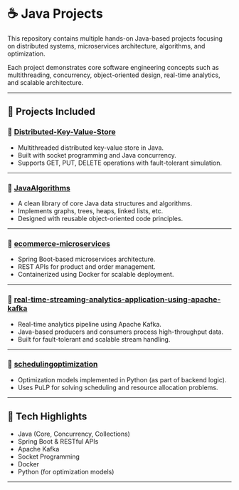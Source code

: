 # ☕ Java Projects

This repository contains multiple hands-on Java-based projects focusing on distributed systems, microservices architecture, algorithms, and optimization.

Each project demonstrates core software engineering concepts such as multithreading, concurrency, object-oriented design, real-time analytics, and scalable architecture.

---

## 📁 Projects Included

### 🔹 [Distributed-Key-Value-Store](https://github.com/vinaybudideti/JavaProjects/main/DistributedKeyValueStore)
- Multithreaded distributed key-value store in Java.
- Built with socket programming and Java concurrency.
- Supports GET, PUT, DELETE operations with fault-tolerant simulation.

---

### 🔹 [JavaAlgorithms](https://github.com/vinaybudideti/JavaProjects/tree/main/JavaAlgorithms)
- A clean library of core Java data structures and algorithms.
- Implements graphs, trees, heaps, linked lists, etc.
- Designed with reusable object-oriented code principles.

---

### 🔹 [ecommerce-microservices](https://github.com/vinaybudideti/JavaProjects/tree/main/ecommerce_microservices)
- Spring Boot-based microservices architecture.
- REST APIs for product and order management.
- Containerized using Docker for scalable deployment.

---

### 🔹 [real-time-streaming-analytics-application-using-apache-kafka](https://github.com/vinaybudideti/JavaProjects/tree/main/realtime-streaming-analytics-application)
- Real-time analytics pipeline using Apache Kafka.
- Java-based producers and consumers process high-throughput data.
- Built for fault-tolerant and scalable stream handling.

---

### 🔹 [schedulingoptimization](https://github.com/vinaybudideti/JavaProjects/tree/main/schedulingoptimization)
- Optimization models implemented in Python (as part of backend logic).
- Uses PuLP for solving scheduling and resource allocation problems.

---

## 🚀 Tech Highlights

- Java (Core, Concurrency, Collections)
- Spring Boot & RESTful APIs
- Apache Kafka
- Socket Programming
- Docker
- Python (for optimization models)

---


